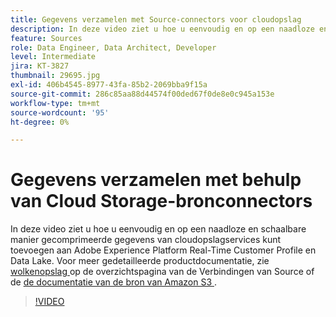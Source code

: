 ```yaml
---
title: Gegevens verzamelen met Source-connectors voor cloudopslag
description: In deze video ziet u hoe u eenvoudig en op een naadloze en schaalbare manier gecomprimeerde gegevens van cloudopslagservices kunt toevoegen aan Adobe Experience Platform Real-Time Customer Profile en Data Lake.
feature: Sources
role: Data Engineer, Data Architect, Developer
level: Intermediate
jira: KT-3827
thumbnail: 29695.jpg
exl-id: 406b4545-8977-43fa-85b2-2069bba9f15a
source-git-commit: 286c85aa88d44574f00ded67f0de8e0c945a153e
workflow-type: tm+mt
source-wordcount: '95'
ht-degree: 0%

---
```


# Gegevens verzamelen met behulp van Cloud Storage-bronconnectors

In deze video ziet u hoe u eenvoudig en op een naadloze en schaalbare manier gecomprimeerde gegevens van cloudopslagservices kunt toevoegen aan Adobe Experience Platform Real-Time Customer Profile en Data Lake. Voor meer gedetailleerde productdocumentatie, zie [ wolkenopslag ](https://experienceleague.adobe.com/docs/experience-platform/sources/home.html?lang=nl-NL#cloud-storage) op de overzichtspagina van de Verbindingen van Source of de [ de documentatie van de bron van Amazon S3 ](https://experienceleague.adobe.com/docs/experience-platform/sources/ui-tutorials/create/cloud-storage/s3.html?lang=nl-NL).

>[!VIDEO](https://video.tv.adobe.com/v/29695?learn=on&enablevpops)
